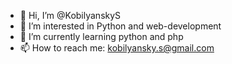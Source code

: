 - 👋 Hi, I’m @KobilyanskyS
- 👀 I’m interested in Python and web-development
- 🌱 I’m currently learning python and php
- 📫 How to reach me: kobilyansky.s@gmail.com

<!---
KobilyanskyS/KobilyanskyS is a ✨ special ✨ repository because its `README.md` (this file) appears on your GitHub profile.
You can click the Preview link to take a look at your changes.
--->

